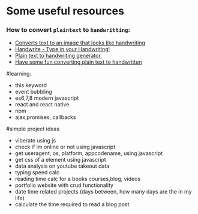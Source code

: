 # Some useful resources

### How to convert `plaintext` to `handwritting`:

- [Converts text to an image that looks like handwriting](https://pythonawesome.com/converts-text-to-an-image-that-looks-like-handwriting/)
- [Handwrite - Type in your Handwriting!](https://pypi.org/project/handwrite/)
- [Plain text to handwriting generator.](https://thesage21.github.io/handwritten/)
- [Have some fun converting plain text to handwritten](https://www.opensourceforu.com/2016/11/converting-plain-text-handwritten/?amp)

#learning:

- this keyword
- event bubbling
- es6,7,8 modern javascript
- react and react native
- npm
- ajax,promises, callbacks

#simple project ideas

- viberate using js
- check if im online or not using javascript
- get useragent, os, platform, appcodename, using javascript
- get css of a element using javascript
- data analysis on youtube takeout data
- typing speed calc
- reading time calc for a books courses,blog, videos
- portfolio website with crud functionality
- date time related projects (days between, how many days are the in my life)
- calculate the time required to read a blog post

